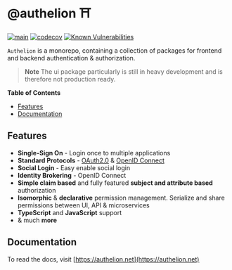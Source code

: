 # @authelion ⛩	

[![main](https://github.com/Tada5hi/authelion/actions/workflows/main.yml/badge.svg)](https://github.com/Tada5hi/authelion/actions/workflows/main.yml)
[![codecov](https://codecov.io/gh/Tada5hi/authelion/branch/master/graph/badge.svg?token=FHE347R1NW)](https://codecov.io/gh/Tada5hi/authelion)
[![Known Vulnerabilities](https://snyk.io/test/github/Tada5hi/authelion/badge.svg)](https://snyk.io/test/github/Tada5hi/authelion)

`Authelion` is a monorepo, containing a collection of packages for frontend and backend authentication & authorization.

> **Note**
> The ui package particularly is still in heavy development and is therefore not production ready.

**Table of Contents**

- [Features](#features)
- [Documentation](#documentation)

## Features

- **Single-Sign On** - Login once to multiple applications
- **Standard Protocols** - [OAuth2.0](https://tools.ietf.org/html/rfc6749) & [OpenID Connect](https://openid.net/connect/)
- **Social Login** - Easy enable social login
- **Identity Brokering** - OpenID Connect
- **Simple claim based** and fully featured **subject and attribute based** authorization
- **Isomorphic** & **declarative** permission management. Serialize and share permissions between UI, API & microservices
- **TypeScript** and **JavaScript** support
- & much **more**

## Documentation

To read the docs, visit [https://authelion.net](https://authelion.net)
